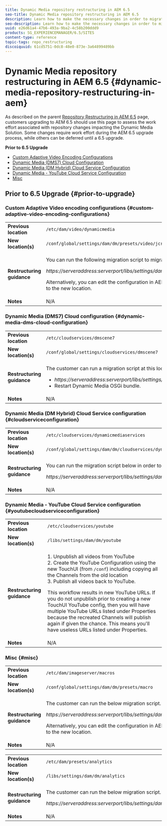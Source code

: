 ```yaml
---
title: Dynamic Media repository restructuring in AEM 6.5
seo-title: Dynamic Media repository restructuring in AEM 6.5
description: Learn how to make the necessary changes in order to migrate to the new repository structure in AEM 6.5 for Dynamic Media.
seo-description: Learn how to make the necessary changes in order to migrate to the new repository structure in AEM 6.5 for Dynamic Media.
uuid: e26d61a4-47b6-493a-9ba2-4c58b200ddd9
products: SG_EXPERIENCEMANAGER/6.5/SITES
content-type: reference
topic-tags: repo_restructuring
discoiquuid: 61cd5751-0dc8-48e0-873e-3a64899489bb
---
```


# Dynamic Media repository restructuring in AEM 6.5 {#dynamic-media-repository-restructuring-in-aem}

As described on the parent [Repository Restructuring in AEM 6.5](/help/sites-deploying/repository-restructuring.md) page, customers upgrading to AEM 6.5 should use this page to assess the work effort associated with repository changes impacting the Dynamic Media Solution. Some changes require work effort during the AEM 6.5 upgrade process, while others can be deferred until a 6.5 upgrade.

**Prior to 6.5 Upgrade**

* [Custom Adaptive Video Encoding Configurations](/help/sites-deploying/dynamicmedia-repository-restructuring-in-aem-6-5.md#custom-adaptive-video-encoding-configurations)
* [Dynamic Media (DMS7) Cloud Configuration](/help/sites-deploying/dynamicmedia-repository-restructuring-in-aem-6-5.md#dynamic-media-dms-cloud-configuration)
* [Dynamic Media (DM Hybrid) Cloud Service Configuration](/help/sites-deploying/dynamicmedia-repository-restructuring-in-aem-6-5.md#cloudserviceconfiguration)
* [Dynamic Media - YouTube Cloud Service Configuration](/help/sites-deploying/dynamicmedia-repository-restructuring-in-aem-6-5.md#youtubecloudserviceconfiguration)
* [Misc](/help/sites-deploying/dynamicmedia-repository-restructuring-in-aem-6-5.md#misc)

## Prior to 6.5 Upgrade {#prior-to-upgrade}

### Custom Adaptive Video encoding configurations  {#custom-adaptive-video-encoding-configurations}

<table>
 <tbody>
  <tr>
   <td><strong>Previous location</strong></td>
   <td><code>/etc/dam/video/dynamicmedia</code></td>
  </tr>
  <tr>
   <td><strong>New location(s)</strong></td>
   <td><code>/conf/global/settings/dam/dm/presets/video/jcr:content</code></td>
  </tr>
  <tr>
   <td><strong>Restructuring guidance</strong></td>
   <td><p>You can run the following migration script to migrate to the new location:</p> <p><em>https://serveraddress:serverport/libs/settings/dam/dm/presets.migratedmcontent.json</em></p> <p>Alternatively, you can edit the configuration in AEM UI, and the changes will be saved to the new location.</p> </td>
  </tr>
  <tr>
   <td><strong>Notes</strong></td>
   <td>N/A<br /> </td>
  </tr>
 </tbody>
</table>

### Dynamic Media (DMS7) Cloud configuration {#dynamic-media-dms-cloud-configuration}

<table>
 <tbody>
  <tr>
   <td><strong>Previous location</strong></td>
   <td><code>/etc/cloudservices/dmscene7</code></td>
  </tr>
  <tr>
   <td><strong>New location(s)</strong></td>
   <td><code>/conf/global/settings/cloudservices/dmscene7</code></td>
  </tr>
  <tr>
   <td><strong>Restructuring guidance</strong></td>
   <td><p>The customer can run a migration script at this location:<br /> </p>
    <ul>
     <li><em>https://serveraddress:serverport/libs/settings/dam/dm/presets.migratedmcontent.json</em></li>
     <li>Restart Dynamic Media OSGi bundle.</li>
    </ul> </td>
  </tr>
  <tr>
   <td><strong>Notes</strong></td>
   <td>N/A</td>
  </tr>
 </tbody>
</table>

### Dynamic Media (DM Hybrid) Cloud Service configuration {#cloudserviceconfiguration}

<table>
 <tbody>
  <tr>
   <td><strong>Previous location</strong></td>
   <td><code>/etc/cloudservices/dynamicmediaservices</code></td>
  </tr>
  <tr>
   <td><strong>New location(s)</strong></td>
   <td><code>/conf/global/settings/dam/dm/cloudservices/dynamicmediaservices</code></td>
  </tr>
  <tr>
   <td><strong>Restructuring guidance</strong></td>
   <td><p>You can run the migration script below in order to align to the latest model:</p> <p><em>https://serveraddress:serverport/libs/settings/dam/dm/presets.migratedmcontent.jso</em></p> </td>
  </tr>
  <tr>
   <td><strong>Notes</strong></td>
   <td>N/A<br /> </td>
  </tr>
 </tbody>
</table>

### Dynamic Media - YouTube Cloud Service configuration  {#youtubecloudserviceconfiguration}

<table>
 <tbody>
  <tr>
   <td><strong>Previous location</strong></td>
   <td><code>/etc/cloudservices/youtube</code></td>
  </tr>
  <tr>
   <td><strong>New location(s)</strong></td>
   <td><code>/libs/settings/dam/dm/youtube</code></td>
  </tr>
  <tr>
   <td><strong>Restructuring guidance</strong></td>
   <td><p>1. Unpublish all videos from YouTube<br /> 2. Create the YouTube Configuration using the new TouchUI (from <code>/conf</code>) including copying all the Channels from the old location<br /> 3. Publish all videos back to YouTube.</p> <p>This workflow results in new YouTube URLs. If you do not unpublish prior to creating a new TouchUI YouTube config, then you will have multiple YouTube URLs listed under Properties because the recreated Channels will publish again if given the chance. This means you'll have useless URLs listed under Properties.</p> </td>
  </tr>
  <tr>
   <td><strong>Notes</strong></td>
   <td>N/A<br /> </td>
  </tr>
 </tbody>
</table>

### Misc {#misc}

<table>
 <tbody>
  <tr>
   <td><strong>Previous location</strong></td>
   <td><code>/etc/dam/imageserver/macros</code></td>
  </tr>
  <tr>
   <td><strong>New location(s)</strong></td>
   <td><code>/conf/global/settings/dam/dm/presets/macro</code></td>
  </tr>
  <tr>
   <td><strong>Restructuring guidance</strong></td>
   <td><p>The customer can run the below migration script.</p> <p><em>https://serveraddress:serverport/libs/settings/dam/dm/presets.migratedmcontent.json</em></p> <p>Alternatively, you can edit the configuration in AEM UI, and the changes will be saved to the new location.</p> </td>
  </tr>
  <tr>
   <td><strong>Notes</strong></td>
   <td>N/A</td>
  </tr>
 </tbody>
</table>

<table>
 <tbody>
  <tr>
   <td><strong>Previous location</strong></td>
   <td><code>/etc/dam/presets/analytics</code></td>
  </tr>
  <tr>
   <td><strong>New location(s)</strong></td>
   <td><code>/libs/settings/dam/dm/analytics</code></td>
  </tr>
  <tr>
   <td><strong>Restructuring guidance</strong></td>
   <td><p>The customer can run the below migration script.</p> <p><em>https://serveraddress:serverport/libs/settings/dam/dm/presets.migratedmcontent.json</em></p> </td>
  </tr>
  <tr>
   <td><strong>Notes</strong></td>
   <td>N/A</td>
  </tr>
 </tbody>
</table>

